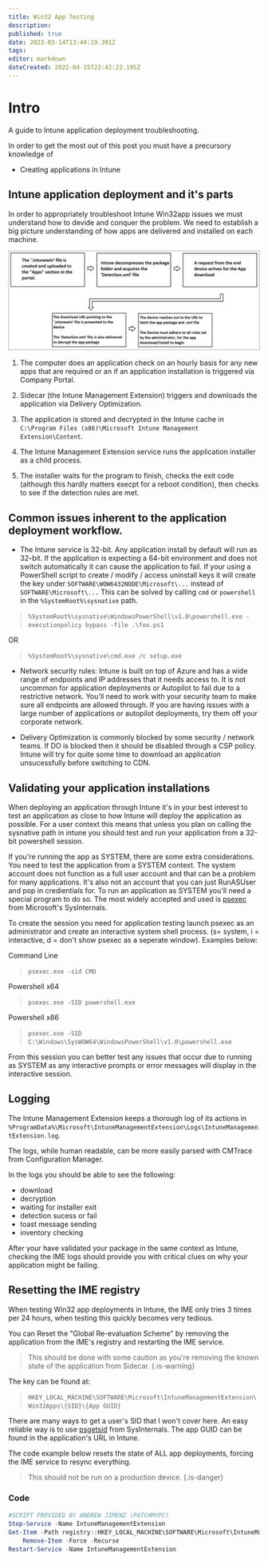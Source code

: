 ```yaml
---
title: Win32 App Testing
description: 
published: true
date: 2023-03-14T13:44:19.391Z
tags: 
editor: markdown
dateCreated: 2022-04-15T22:42:22.195Z
---
```


# Intro

A guide to Intune application deployment troubleshooting.

In order to get the most out of this post you must have a precursory knowledge of

- Creating applications in Intune

## Intune application deployment and it's parts

In order to appropriately troubleshoot Intune Win32app issues we must understand how to devide and conquer the problem. We need to establish a big picture understanding of how apps are delivered and installed on each machine.

![win32-delivery-flow.png](/win32-delivery-flow.png)

1. The computer does an application check on an hourly basis for any new apps that are required or an if an application installation is triggered via Company Portal.

2. Sidecar (the Intune Management Extension) triggers and downloads the application via Delivery Optimization.

3. The application is stored and decrypted in the Intune cache in `C:\Program Files (x86)\Microsoft Intune Management Extension\Content`.

4. The Intune Management Extension service runs the application installer as a child process.

5. The installer waits for the program to finish, checks the exit code (although this hardly matters execpt for a reboot condition), then checks to see if the detection rules are met.

## Common issues inherent to the application deployment workflow.

- The Intune service is 32-bit. Any application install by default will run as 32-bit. If the application is expecting a 64-bit environment and does not switch automatically it can cause the application to fail. If your using a PowerShell script to create / modify / access uninstall keys it will create the key under `SOFTWARE\WOW6432NODE\Microsoft\...` instead of `SOFTWARE\Microsoft\...` This can be solved by calling `cmd` or `powershell` in the `%SystemRoot%\sysnative` path.

> `%SystemRoot%\sysnative\WindowsPowerShell\v1.0\powershell.exe -executionpolicy bypass -file .\foo.ps1`

OR

> `%SystemRoot%\sysnative\cmd.exe /c setup.exe`


- Network security rules: Intune is built on top of Azure and has a wide range of endpoints and IP addresses that it needs access to. It is not uncommon for application deployments or Autopilot to fail due to a restrictive network. You'll need to work with your security team to make sure all endpoints are allowed through. If you are having issues with a large number of applications or autopilot deployments, try them off your corporate network.

- Delivery Optimization is commonly blocked by some security / network teams. If DO is blocked then it should be disabled through a CSP policy. Intune will try for quite some time to download an application unsucessfully before switching to CDN.

## Validating your application installations

When deploying an application through Intune it's in your best interest to test an application as close to how Intune will deploy the application as possible. For a user context this means that  unless you plan on calling the sysnative path in intune you should test and run your application from a 32-bit powershell session.

If you're running the app as SYSTEM, there are some extra considerations. You need to test the application from a SYSTEM context. The system account does not function as a full user account and that can be a problem for many applications. It's also not an account that you can just RunASUser and pop in credientials for. To run an application as SYSTEM you'll need a special program to do so. The most widely accepted and used is [psexec](https://learn.microsoft.com/sysinternals/downloads/psexec) from Microsoft's SysInternals.

To create the session you need for application testing launch psexec as an administrator and create an interactive system shell process. (s= system, i = interactive, d = don't show psexec as a seperate window). Examples below:

Command Line

> `psexec.exe -sid CMD`

Powershell x64

> `psexec.exe -SID powershell.exe`

Powershell x86

> `psexec.exe -SID C:\Windows\SysWOW64\WindowsPowerShell\v1.0\powershell.exe`

From this session you can better test any issues that occur due to running as SYSTEM as any interactive prompts or error messages will display in the interactive session.

## Logging

The Intune Management Extension keeps a thorough log of its actions in `%ProgramData%\Microsoft\IntuneManagementExtension\Logs\IntuneManagementExtension.log`.

The logs, while human readable, can be more easily parsed with CMTrace from Configuration Manager.

In the logs you should be able to see the following:

- download
- decryption
- waiting for installer exit
- detection sucess or fail
- toast message sending
- inventory checking

After your have validated your package in the same context as Intune, checking the IME logs should provide you with critical clues on why your application might be failing.

## Resetting the IME registry

When testing Win32 app deployments in Intune, the IME only tries 3 times per 24 hours, when testing this quickly becomes very tedious.

You can Reset the "Global Re-evaluation Scheme" by removing the application from the IME's registry and restarting the IME service.

> This should be done with some caution as you're removing the known state of the application from Sidecar.
{.is-warning}

The key can be found at:
> `HKEY_LOCAL_MACHINE\SOFTWARE\Microsoft\IntuneManagementExtension\Win32Apps\{SID}\{App GUID}`

There are many ways to get a user's SID that I won't cover here. An easy reliable way is to use [psgetsid](https://learn.microsoft.com/sysinternals/downloads/psgetsid) from SysInternals. The app GUID can be found in the application's URL in Intune.

The code example below resets the state of ALL app deployments, forcing the IME service to resync everything.
> 
> This should not be run on a production device.
{.is-danger}

### Code
```powershell
#SCRIPT PROVIDED BY ANDREW JIMENZ (PATCHMYPC)
Stop-Service -Name IntuneManagementExtension
Get-Item -Path registry::HKEY_LOCAL_MACHINE\SOFTWARE\Microsoft\IntuneManagementExtension\win32App* |
    Remove-Item -Force -Recurse
Restart-Service -Name IntuneManagementExtension
```
